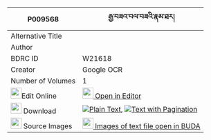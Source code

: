 |P009568|རྒྱ་བཟའ་བལ་བཟའི་རྣམ་ཐར། 
| --- | --- 
|Alternative Title |
|Author | 
|BDRC ID | W21618
|Creator | Google OCR
|Number of Volumes| 1
|<img width="25" src="https://img.icons8.com/color/25/000000/edit-property.png">Edit Online| [<img width="25" src="https://avatars.githubusercontent.com/u/45091458?s=200&v=4"> Open in Editor](http://editor.openpecha.org/P009568)
|<img width="25" src="https://img.icons8.com/fluent/48/000000/download-2.png"/>  Download | [![](https://img.icons8.com/color/20/000000/txt.png)Plain Text](https://github.com/Openpecha/P009568/releases/download/v1/gyaza_bal_za_i_namtar_plain_P009568.zip), [![](https://img.icons8.com/color/20/000000/txt.png)Text with Pagination](https://github.com/Openpecha/P009568/releases/download/v1/gyaza_bal_za_i_namtar_pages_P009568.zip)
|<img width="25" src="https://img.icons8.com/plasticine/100/000000/pictures-folder.png"/>  Source Images | [<img width="25" src="https://library.bdrc.io/icons/BUDA-small.svg"> Images of text file open in BUDA](https://library.bdrc.io/show/bdr:W21618)